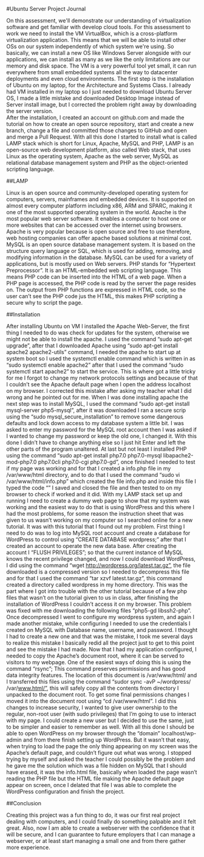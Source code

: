 #Ubuntu Server Project Journal

On this assessment, we'll demonstrate our understanding of virtualization software and get familiar with develop cloud tools.
For this assessment to work we need to install the VM VirtualBox, which is a cross-platform virtualization application. This means that we will be able to install other OSs on our system independently of which system we're using. So basically, we can install a new OS like Windows Server alongside with our applications, we can install as many as we like the only limitations are our memory and disk space. The VM is a very powerful tool yet small, it can run everywhere from small embedded systems all the way to datacenter deployments and even cloud environments.
The first step is the installation of Ubuntu on my laptop, for the Architecture and Systems Class. I already had VM installed in my laptop so I just needed to download Ubuntu Server OS, I made a little mistake and downloaded Desktop Image instead of Server install image, but I corrected the problem right away by downloading the server version.  
After the installation, I created an account on github.com and made the tutorial on how to create an open source repository, start and create a new branch, change a file and committed those changes to GitHub and open and merge a Pull Request.
With all this done I started to install what is called LAMP stack which is short for Linux, Apache, MySQL and PHP, LAMP is an open-source web development platform, also called Web stack, that uses Linux as the operating system, Apache as the web server, MySQL as relational database management system and PHP as the object-oriented scripting language.

##LAMP

Linux is an open source and community-developed operating system for computers, servers, mainframes and embedded devices. It is supported on almost every computer platform including x86, ARM and SPARC, making it one of the most supported operating system in the world. 
Apache is the most popular web server software. It enables a computer to host one or more websites that can be accessed over the internet using browsers. Apache is very popular because is open source and free to use therefore, web hosting companies can offer apache based solutions at minimal cost.
MySQL is an open source database management system. It is based on the structure query language or SQL, which is used for adding, removing, and modifying information in the database. MySQL can be used for a variety of applications, but is mostly used on Web servers. 
PHP stands for “Hypertext Preprocessor”. It is an HTML-embedded web scripting language. This means PHP code can be inserted into the HTML of a web page. When a PHP page is accessed, the PHP code is read by the server the page resides on. The output from PHP functions are expressed in HTML code, so the user can’t see the PHP code jus the HTML, this makes PHP scripting a secure why to script the page.


##Installation 

After installing Ubuntu on VM I installed the Apache Web-Server, the first thing I needed to do was check for updates for the system, otherwise we might not be able to install the apache. I used the command “sudo apt-get upgrade”, after that I downloaded Apache using “sudo apt-get install apache2 apache2-utils” command, I needed the apache to start up at system boot so I used the systemctl enable command which is written in as “sudo systemctl enable apache2” after that I used the command “sudo systemctl start apache2” to start the service. This is where got a little tricky for me I forgot to change my network protocols settings and because of that I couldn’t see the Apache default page when I open the address localhost on my browser. I corrected this mistake after asking my teacher what I did wrong and he pointed out for me. 
When I was done installing apache the next step was to install MySQL, I used the command “sudo apt-get install mysql-server php5-mysql”, after it was downloaded I ran a secure scrip using the “sudo mysql_secure_installation” to remove some dangerous defaults and lock down access to my database system a little bit. I was asked to enter my password for the MySQL root account then I was asked if I wanted to change my password or keep the old one, I changed it. With this done I didn’t have to change anything else so I just hit Enter and left the other parts of the program unaltered.
At last but not least I installed PHP using the command “sudo apt-get install php7.0 php7.0-mysql libapache2-mod-php7.0 php7.0cli php7.0-cgi php7.0-gd”, once finished I needed to test if my page was working and for that I created a info.php file in my /var/www/html directory, and to do that I used the command “sudo vi /var/www/html/info.php” which created the file info.php and inside this file I typed the code “<?php phpinfo(); ?>” I saved and closed the file and then tested to on my browser to check if worked and it did.
With my LAMP stack set up and running I need to create a dummy web page to show that my system was working and the easiest way to do that is using WordPress and this where I had the most problems, for some reason the instruction sheet that was given to us wasn’t working on my computer so I searched online for a new tutorial. It was with this tutorial that I found out my problem. 
First thing I need to do was to log into MySQL root account and create a database for WordPress to control using “CREATE DATABASE wordpress;” after that I created an account to operate the new data base. After creating the account I “FLUSH PRIVILEGES”; so that the current instance of MySQL knows the recent privilege changed, and now I could download WordPress, I did using the command “wget http://wordpress.org/latest.tar.gz”, the file downloaded is a compressed version so I needed to decompress this file and for that I used the command “tar xzvf latest.tar.gz”, this command created a directory called wordpress in my home directory.
This was the part where I got into trouble with the other tutorial because of a few php files that wasn’t on the tutorial given to us in class, after finishing the installation of WordPress I couldn’t access it on my browser. This problem was fixed with me downloading the following files “php5-gd libssh2-php”. 
Once decompressed I went to configure my wordpress system, and again I made another mistake, while configuring I needed to use the credentials I created on MySQL with Database name, username, and password. I thought I had to create a new one and that was the mistake, I took me several days to realize this mistake I basically redid all the project just to get to this point and see the mistake I had made.
Now that I had my application configured, I needed to copy the Apache’s document root, where it can be served to visitors to my webpage. One of the easiest ways of doing this is using the command “rsync”; This command preserves permissions and has good data integrity features. The location of this document is /var/www/html/ and I transferred this files using the command “sudor sync -avP ~/wordpress/ /var/www.html/”, this will safely copy all the contents from directory I unpacked to the document root. To get some final permissions changes I moved it into the document root using “cd /var/www/html”.
I did this changes to increase security, I wanted to give user ownership to the regular, non-root user (with sudo privileges) that I’m going to use to interact with my page. I could create a new user but I decided to use the same, just to be simpler and easier to remember as well.
With all this done I should be able to open WordPress on my browser through the “domain” localhost/wp-admin and from there finish setting up WordPress. But it wasn’t that easy, when trying to load the page the only thing appearing on my screen was the Apache’s default page, and couldn’t figure out what was wrong. I stopped trying by myself and asked the teacher I could possibly be the problem and he gave me the solution which was a file hidden on MySQL that I should have erased, it was the info.html file, basically when loaded the page wasn’t reading the PHP file but the HTML file making the Apache default page appear on screen, once I delated that file I was able to complete the WordPress configuration and finish the project.

##Conclusion 

Creating this project was a fun thing to do, it was our first real project dealing with computers, and I could finally do something palpable and it felt great. Also, now I am able to create a webserver with the confidence that it will be secure, and I can guarantee to future employers that I can manage a webserver, or at least start managing a small one and from there gather more experience. 
 

